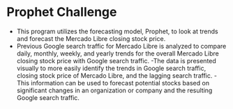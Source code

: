 # Prophet Challenge

- This program utilizes the forecasting model, Prophet, to look at trends and forecast the Mercado Libre closing stock price.
- Previous Google search traffic for Mercado Libre is analyzed to compare daily, monthly, weekly, and yearly trends for the overall Mercado Libre closing stock price with Google search traffic.
-The data is presented visually to more easily identify the trends in Google search traffic, closing stock price of Mercado Libre, and the lagging search traffic.
-This information can be used to forecast potential stocks based on significant changes in an organization or company and the resulting Google search traffic.
